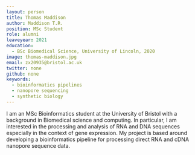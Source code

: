 ```yaml
---
layout: person
title: Thomas Maddison
author: Maddison T.R.
position: MSc Student
role: alumni
leaveyear: 2021
education:
  - BSc Biomedical Science, University of Lincoln, 2020
image: thomas-maddison.jpg
email: zx20935@bristol.ac.uk
twitter: none
github: none
keywords:
  - bioinformatics pipelines
  - nanopore sequencing
  - synthetic biology
---
```

I am an MSc Bioinformatics student at the University of Bristol with a background in Biomedical science and computing. In particular, I am interested in the processing and analysis of RNA and DNA sequences especially in the context of gene expression. My project is based around developing a bioinformatics pipeline for processing direct RNA and cDNA nanopore sequence data.